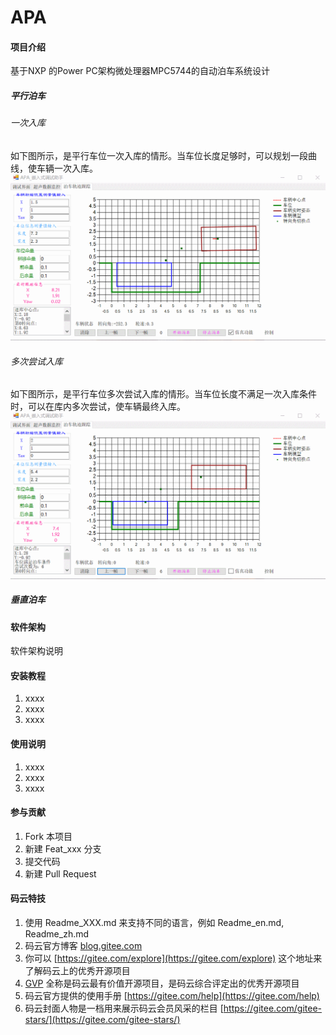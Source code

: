 # APA

#### 项目介绍
基于NXP 的Power PC架构微处理器MPC5744的自动泊车系统设计
##### 平行泊车
###### 一次入库
如下图所示，是平行车位一次入库的情形。当车位长度足够时，可以规划一段曲线，使车辆一次入库。
![平行泊车一次入库情形](./Doc/GIF/平行一次入库.gif)
###### 多次尝试入库
如下图所示，是平行车位多次尝试入库的情形。当车位长度不满足一次入库条件时，可以在库内多次尝试，使车辆最终入库。
![平行泊车多次尝试情形](./Doc/GIF/平行多次尝试.gif)
##### 垂直泊车

#### 软件架构
软件架构说明


#### 安装教程

1. xxxx
2. xxxx
3. xxxx

#### 使用说明

1. xxxx
2. xxxx
3. xxxx

#### 参与贡献

1. Fork 本项目
2. 新建 Feat_xxx 分支
3. 提交代码
4. 新建 Pull Request


#### 码云特技

1. 使用 Readme\_XXX.md 来支持不同的语言，例如 Readme\_en.md, Readme\_zh.md
2. 码云官方博客 [blog.gitee.com](https://blog.gitee.com)
3. 你可以 [https://gitee.com/explore](https://gitee.com/explore) 这个地址来了解码云上的优秀开源项目
4. [GVP](https://gitee.com/gvp) 全称是码云最有价值开源项目，是码云综合评定出的优秀开源项目
5. 码云官方提供的使用手册 [https://gitee.com/help](https://gitee.com/help)
6. 码云封面人物是一档用来展示码云会员风采的栏目 [https://gitee.com/gitee-stars/](https://gitee.com/gitee-stars/)